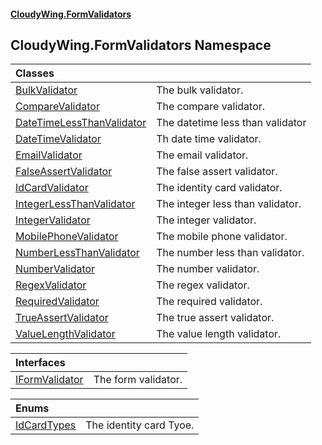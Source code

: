 #### [CloudyWing.FormValidators](index.md 'index')

## CloudyWing.FormValidators Namespace

| Classes | |
| :--- | :--- |
| [BulkValidator](CloudyWing.FormValidators.BulkValidator.md 'CloudyWing.FormValidators.BulkValidator') | The bulk validator. |
| [CompareValidator](CloudyWing.FormValidators.CompareValidator.md 'CloudyWing.FormValidators.CompareValidator') | The compare validator. |
| [DateTimeLessThanValidator](CloudyWing.FormValidators.DateTimeLessThanValidator.md 'CloudyWing.FormValidators.DateTimeLessThanValidator') | The datetime less than validator |
| [DateTimeValidator](CloudyWing.FormValidators.DateTimeValidator.md 'CloudyWing.FormValidators.DateTimeValidator') | Th date time validator. |
| [EmailValidator](CloudyWing.FormValidators.EmailValidator.md 'CloudyWing.FormValidators.EmailValidator') | The email validator. |
| [FalseAssertValidator](CloudyWing.FormValidators.FalseAssertValidator.md 'CloudyWing.FormValidators.FalseAssertValidator') | The false assert validator. |
| [IdCardValidator](CloudyWing.FormValidators.IdCardValidator.md 'CloudyWing.FormValidators.IdCardValidator') | The identity card validator. |
| [IntegerLessThanValidator](CloudyWing.FormValidators.IntegerLessThanValidator.md 'CloudyWing.FormValidators.IntegerLessThanValidator') | The integer less than validator. |
| [IntegerValidator](CloudyWing.FormValidators.IntegerValidator.md 'CloudyWing.FormValidators.IntegerValidator') | The integer validator. |
| [MobilePhoneValidator](CloudyWing.FormValidators.MobilePhoneValidator.md 'CloudyWing.FormValidators.MobilePhoneValidator') | The mobile phone validator. |
| [NumberLessThanValidator](CloudyWing.FormValidators.NumberLessThanValidator.md 'CloudyWing.FormValidators.NumberLessThanValidator') | The number less than validator. |
| [NumberValidator](CloudyWing.FormValidators.NumberValidator.md 'CloudyWing.FormValidators.NumberValidator') | The number validator. |
| [RegexValidator](CloudyWing.FormValidators.RegexValidator.md 'CloudyWing.FormValidators.RegexValidator') | The regex validator. |
| [RequiredValidator](CloudyWing.FormValidators.RequiredValidator.md 'CloudyWing.FormValidators.RequiredValidator') | The required validator. |
| [TrueAssertValidator](CloudyWing.FormValidators.TrueAssertValidator.md 'CloudyWing.FormValidators.TrueAssertValidator') | The true assert validator. |
| [ValueLengthValidator](CloudyWing.FormValidators.ValueLengthValidator.md 'CloudyWing.FormValidators.ValueLengthValidator') | The value length validator. |

| Interfaces | |
| :--- | :--- |
| [IFormValidator](CloudyWing.FormValidators.IFormValidator.md 'CloudyWing.FormValidators.IFormValidator') | The form validator. |

| Enums | |
| :--- | :--- |
| [IdCardTypes](CloudyWing.FormValidators.IdCardTypes.md 'CloudyWing.FormValidators.IdCardTypes') | The identity card Tyoe. |
